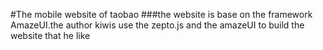 #The mobile website of taobao
###the website is base on the framework AmazeUI.the author kiwis use the zepto.js and the amazeUI to build the website that he like
